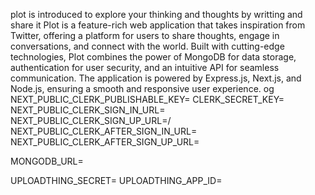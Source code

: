 plot is introduced to explore your thinking and thoughts by writting and share it
Plot is a feature-rich web application that takes inspiration from Twitter, offering a platform for users to share thoughts, engage in conversations, and connect with the world. Built with cutting-edge technologies, Plot combines the power of MongoDB for data storage, authentication for user security, and an intuitive API for seamless communication. The application is powered by Express.js, Next.js, and Node.js, ensuring a smooth and responsive user experience.
og
NEXT_PUBLIC_CLERK_PUBLISHABLE_KEY=
CLERK_SECRET_KEY=
NEXT_PUBLIC_CLERK_SIGN_IN_URL=
NEXT_PUBLIC_CLERK_SIGN_UP_URL=/
NEXT_PUBLIC_CLERK_AFTER_SIGN_IN_URL=
NEXT_PUBLIC_CLERK_AFTER_SIGN_UP_URL=

MONGODB_URL=

UPLOADTHING_SECRET=
UPLOADTHING_APP_ID=
